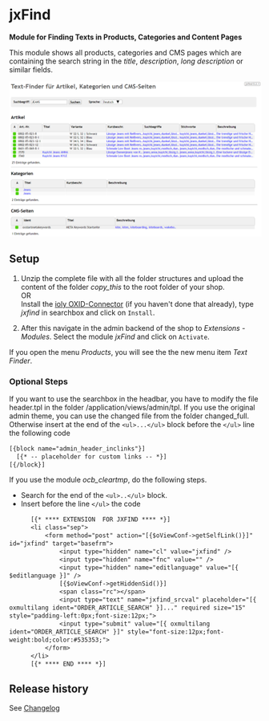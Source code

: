 # jxFind

**Module for Finding Texts in Products, Categories and Content Pages**

This module shows all products, categories and CMS pages which are containing the search string in the _title_, _description_, _long description_ or similar fields.

![show products and customers](/docs/img/jxfind-results-de.png)


## Setup ##

1. Unzip the complete file with all the folder structures and upload the content of the folder _copy_this_ to the root folder of your shop.  
OR  
Install the [ioly OXID-Connector](https://github.com/ioly/ioly/tree/connector-oxid) (if you haven't done that already), type _jxfind_ in searchbox and click on ```Install```.  

2. After this navigate in the admin backend of the shop to _Extensions_ - _Modules_. Select the module _jxFind_ and click on `Activate`.

If you open the menu _Products_, you will see the the new menu item _Text Finder_.

### Optional Steps ###
If you want to use the searchbox in the headbar, you have to modify the file header.tpl in the folder /application/views/admin/tpl. If you use the original admin theme, you can use the changed file from the folder changed_full. Otherwise insert at the end of the ```<ul>...</ul>``` block before the ```</ul>``` line the following code
```
[{block name="admin_header_inclinks"}]
  [{* -- placeholder for custom links -- *}]
[{/block}]
```
If you use the module *ocb_cleartmp*, do the following steps.
- Search for the end of the ```<ul>..</ul>``` block.
- Insert before the line ```</ul>``` the code
```
      [{* **** EXTENSION  FOR JXFIND **** *}]
	  <li class="sep">
          <form method="post" action="[{$oViewConf->getSelfLink()}]" id="jxfind" target="basefrm">
			  <input type="hidden" name="cl" value="jxfind" />
			  <input type="hidden" name="fnc" value="" />
			  <input type="hidden" name="editlanguage" value="[{ $editlanguage }]" />
			  [{$oViewConf->getHiddenSid()}]
			  <span class="rc"></span>
			  <input type="text" name="jxfind_srcval" placeholder="[{ oxmultilang ident="ORDER_ARTICLE_SEARCH" }]..." required size="15" style="padding-left:0px;font-size:12px;">
			  <input type="submit" value="[{ oxmultilang ident="ORDER_ARTICLE_SEARCH" }]" style="font-size:12px;font-weight:bold;color:#535353;">
          </form>
	  </li>
	  [{* **** END **** *}]

```

## Release history ##

See [Changelog](CHANGELOG.md)